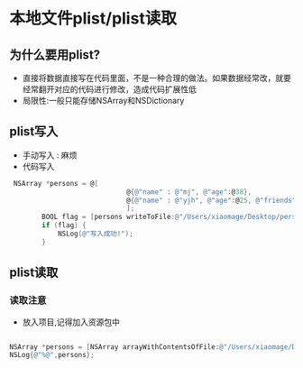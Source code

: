 # 本地文件plist/plist读取
## 为什么要用plist?
* 直接将数据直接写在代码里面，不是一种合理的做法。如果数据经常改，就要经常翻开对应的代码进行修改，造成代码扩展性低
* 局限性:一般只能存储NSArray和NSDictionary

## plist写入
* 手动写入 : 麻烦
* 代码写入
```objectivec
 NSArray *persons = @[
                             @{@"name" : @"mj", @"age":@38},
                             @{@"name" : @"yjh", @"age":@25, @"friends":@[@"大神11期", @"sz"]}
                             ];
        BOOL flag = [persons writeToFile:@"/Users/xiaomage/Desktop/persons.plist" atomically:YES];
        if (flag) {
            NSLog(@"写入成功!");
        }
```

## plist读取

### 读取注意
* 放入项目,记得加入资源包中

```objectivec

NSArray *persons = [NSArray arrayWithContentsOfFile:@"/Users/xiaomage/Desktop/persons.plist"];
NSLog{@"%@",persons};

```




